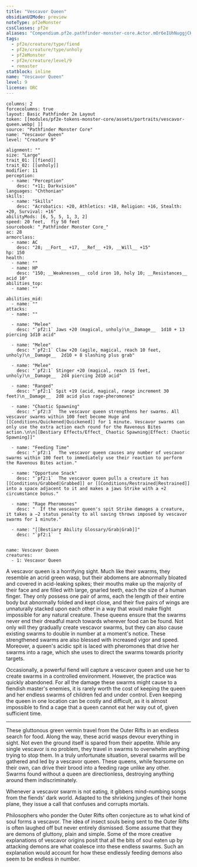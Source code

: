 ```yaml
---
title: "Vescavor Queen"
obsidianUIMode: preview
noteType: pf2eMonster
cssClasses: pf2e
aliases: "Compendium.pf2e.pathfinder-monster-core.Actor.mOr6eIUhNuggjCKH" 
tags:
  - pf2e/creature/type/fiend
  - pf2e/creature/type/unholy
  - pf2eMonster
  - pf2e/creature/level/9
  - remaster
statblock: inline
name: "Vescavor Queen"
level: 9
license: ORC
---
```


```statblock
columns: 2
forcecolumns: true
layout: Basic Pathfinder 2e Layout
token: [[modules/pf2e-tokens-monster-core/assets/portraits/vescavor-queen.webp| ]]
source: "Pathfinder Monster Core"
name: "Vescavor Queen"
level: "Creature 9"

alignment: ""
size: "Large"
trait_01: [[fiend]]
trait_02: [[unholy]]
modifier: 11
perception:
  - name: "Perception"
    desc: "+11; Darkvision"
languages: "Chthonian"
skills:
  - name: "Skills"
    desc: "Acrobatics: +20, Athletics: +18, Religion: +16, Stealth: +20, Survival: +16"
abilityMods: [6, 5, 5, 1, 3, 2]
speed: 20 feet,  fly 50 feet
sourcebook: "_Pathfinder Monster Core_"
ac: 28
armorclass:
  - name: AC
    desc: "28; __Fort__ +17, __Ref__ +19, __Will__ +15"
hp: 150
health:
  - name: ""
  - name: HP
    desc: "150; __Weaknesses__ cold iron 10, holy 10; __Resistances__ acid 10"
abilities_top:
  - name: ""

abilities_mid:
  - name: ""
attacks:
  - name: ""

  - name: "Melee"
    desc: "`pf2:1` Jaws +20 (magical, unholy)\n__Damage__  1d10 + 13 piercing 1d10 acid"

  - name: "Melee"
    desc: "`pf2:1` Claw +20 (agile, magical, reach 10 feet, unholy)\n__Damage__  2d10 + 8 slashing plus grab"

  - name: "Melee"
    desc: "`pf2:1` Stinger +20 (magical, reach 15 feet, unholy)\n__Damage__  2d4 piercing 2d10 acid"

  - name: "Ranged"
    desc: "`pf2:1` Spit +19 (acid, magical, range increment 30 feet)\n__Damage__  2d8 acid plus rage-pheromones"

  - name: "Chaotic Spawning"
    desc: "`pf2:3`  The vescavor queen strengthens her swarms. All vescavor swarms within 100 feet become Huge and [[Conditions/Quickened|Quickened]] for 1 minute. Vescavor swarms can only use the extra action each round for the Ravenous Bites action.\n\n[[Bestiary Effects/Effect_ Chaotic Spawning|Effect: Chaotic Spawning]]"

  - name: "Feeding Time"
    desc: "`pf2:1`  The vescavor queen causes any number of vescavor swarms within 100 feet to immediately use their reaction to perform the Ravenous Bites action."

  - name: "Opportune Snack"
    desc: "`pf2:1`  The vescavor queen pulls a creature it has [[Conditions/Grabbed|Grabbed]] or [[Conditions/Restrained|Restrained]] into a space adjacent to it and makes a jaws Strike with a +2 circumstance bonus."

  - name: "Rage Pheromones"
    desc: "  If the vescavor queen's spit Strike damages a creature, it takes a –2 status penalty to all saving throws imposed by vescavor swarms for 1 minute."

  - name: "[[Bestiary Ability Glossary/Grab|Grab]]"
    desc: "`pf2:1`  "
 
```

```encounter-table
name: Vescavor Queen
creatures:
  - 1: Vescavor Queen
```



A vescavor queen is a horrifying sight. Much like their swarms, they resemble an acrid green wasp, but their abdomens are abnormally bloated and covered in acid-leaking spikes; their mouths make up the majority of their face and are filled with large, gnarled teeth, each the size of a human finger. They only possess one pair of arms, each the length of their entire body but abnormally folded and kept close, and their five pairs of wings are unnaturally stacked upon each other in a way that would make flight impossible for any natural creature. These queens ensure that the swarms never end their dreadful march towards wherever food can be found. Not only will they gradually create vescavor swarms, but they can also cause existing swarms to double in number at a moment's notice. These strengthened swarms are also blessed with increased vigor and speed. Moreover, a queen's acidic spit is laced with pheromones that drive her swarms into a rage, which she uses to direct the swarms towards priority targets.

Occasionally, a powerful fiend will capture a vescavor queen and use her to create swarms in a controlled environment. However, the practice was quickly abandoned. For all the damage these swarms might cause to a fiendish master's enemies, it is rarely worth the cost of keeping the queen and her endless swarms of children fed and under control. Even keeping the queen in one location can be costly and difficult, as it is almost impossible to find a cage that a queen cannot eat her way out of, given sufficient time.

* * *

These gluttonous green vermin travel from the Outer Rifts in an endless search for food. Along the way, these acrid wasps devour everything in sight. Not even the ground itself is spared from their appetite. While any single vescavor is no problem, they travel in swarms to overwhelm anything trying to stop them. In a truly unfortunate situation, several swarms will be gathered and led by a vescavor queen. These queens, while fearsome on their own, can drive their brood into a feeding rage unlike any other. Swarms found without a queen are directionless, destroying anything around them indiscriminately.

Whenever a vescavor swarm is not eating, it gibbers mind-numbing songs from the fiends' dark world. Adapted to the shrieking jungles of their home plane, they issue a call that confuses and corrupts mortals.

Philosophers who ponder the Outer Rifts often conjecture as to what kind of soul forms a vescavor. The idea of insect souls being sent to the Outer Rifts is often laughed off but never entirely dismissed. Some assume that they are demons of gluttony, plain and simple. Some of the more creative explanations of vescavor origins posit that all the bits of soul eaten up by attacking demons are what coalesce into these endless swarms. Such an explanation would account for how these endlessly feeding demons also seem to be endless in number.
